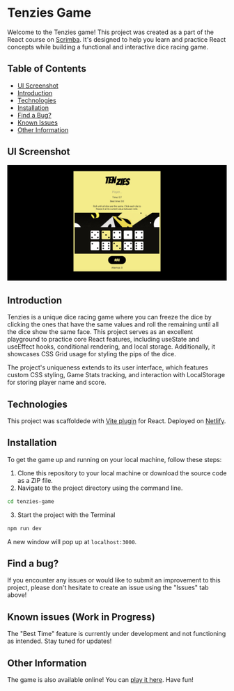 # Tenzies Game

Welcome to the Tenzies game! This project was created as a part of the React course on [Scrimba](https://scrimba.com/learn/learnreact). It's designed to help you learn and practice React concepts while building a functional and interactive dice racing game.

## Table of Contents

- [UI Screenshot](#ui-screenshot)
- [Introduction](#introduction)
- [Technologies](#technologies)
- [Installation](#installation)
- [Find a Bug?](#find-a-bug)
- [Known Issues](#known-issues-work-in-progress)
- [Other Information](#other-information)

## UI Screenshot 

<img width="1074" alt="Screenshot 2022-04-06 at 11 31 54" src="./public/screenshot.jpeg" >

## Introduction

Tenzies is a unique dice racing game where you can freeze the dice by clicking the ones that have the same values and roll the remaining until all the dice show the same face. This project serves as an excellent playground to practice core React features, including useState and useEffect hooks, conditional rendering, and local storage. Additionally, it showcases CSS Grid usage for styling the pips of the dice.

The project's uniqueness extends to its user interface, which features custom CSS styling, Game Stats tracking, and interaction with LocalStorage for storing player name and score.

## Technologies
This project was scaffoldede with [Vite plugin](https://vitejs.dev) for React.
Deployed on [Netlify](https://www.netlify.com).

## Installation

To get the game up and running on your local machine, follow these steps:

1. Clone this repository to your local machine or download the source code as a ZIP file.
2. Navigate to the project directory using the command line.

```bash
cd tenzies-game
```
3. Start the project with the Terminal

```bash
npm run dev
```
A new window will pop up at `localhost:3000`.

## Find a bug? 

If you encounter any issues or would like to submit an improvement to this project, please don't hesitate to create an issue using the "Issues" tab above!

## Known issues (Work in Progress)

The "Best Time" feature is currently under development and not functioning as intended. Stay tuned for updates!

## Other Information
The game is also available online! You can [play it here](https://celadon-scone-b48176.netlify.app). Have fun!
